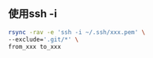 ## 使用ssh -i

```bash
rsync -rav -e 'ssh -i ~/.ssh/xxx.pem' \
--exclude='.git/*' \
from_xxx to_xxx
```